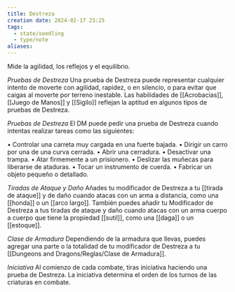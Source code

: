 ```yaml
---
title: Destreza
creation date: 2024-02-17 23:25
tags:
  - state/seedling
  - type/note
aliases:
---
```

Mide la agilidad, los reflejos y el equilibrio.

*Pruebas de Destreza*
Una prueba de Destreza puede representar cualquier intento de moverte con agilidad, rapidez, o en silencio, o para evitar que caigas al moverte por terreno inestable. Las habilidades de [[Acrobacias]], [[Juego de Manos]] y [[Sigilo]] reflejan la aptitud en algunos tipos de pruebas de Destreza.


*Pruebas de Destreza*
El DM puede pedir una prueba de Destreza cuando intentas realizar tareas como las
siguientes:

• Controlar una carreta muy cargada en una fuerte bajada.
• Dirigir un carro por una de una curva cerrada.
• Abrir una cerradura.
• Desactivar una trampa.
• Atar firmemente a un prisionero.
• Deslizar las muñecas para liberarse de ataduras.
• Tocar un instrumento de cuerda.
• Fabricar un objeto pequeño o detallado.

*Tiradas de Ataque y Daño*
Añades tu modificador de Destreza a tu [[tirada de ataque]] y de daño cuando atacas con un arma a distancia, como una [[honda]] o un [[arco largo]]. 
También puedes añadir tu Modificador de Destreza a tus tiradas de ataque y daño cuando atacas con un arma cuerpo a cuerpo que tiene la propiedad [[sutil]], como una [[daga]] o un [[estoque]].

*Clase de Armadura*
Dependiendo de la armadura que llevas, puedes agregar una parte o la totalidad de tu modificador de Destreza a tu [[Dungeons and Dragons/Reglas/Clase de Armadura]].

*Iniciativa*
Al comienzo de cada combate, tiras iniciativa haciendo una prueba de Destreza. La iniciativa determina el orden de los turnos de las criaturas en combate.
